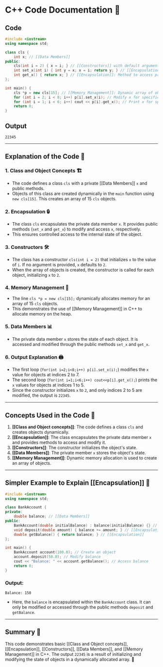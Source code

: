 # C++ Code Documentation 📄

## Code
```cpp
#include <iostream>
using namespace std;

class cls {
    int x; // [[Data Members]]
public:
    cls(int i = 2) { x = i; } // [[Constructors]] with default argument
    int set_x(int i) { int y = x; x = i; return y; } // [[Encapsulation]]: Method to modify private data member
    int get_x() { return x; } // [[Encapsulation]]: Method to access private data member
};

int main() {
    cls *p = new cls[15]; // [[Memory Management]]: Dynamic array of objects
    for (int i = 2; i < 8; i++) p[i].set_x(i); // Modify x for specific objects
    for (int i = 1; i < 6; i++) cout << p[i].get_x(); // Print x for specific objects
    return 0;
}
```

## Output
```
22345
```

---

## Explanation of the Code 🧠

### 1. **Class and Object Concepts** 🏗️
- The code defines a class `cls` with a private [[Data Members]] `x` and public methods.
- Objects of this class are created dynamically in the `main` function using `new cls[15]`. This creates an array of 15 `cls` objects.

### 2. **Encapsulation** 🔒
- The class `cls` encapsulates the private data member `x`. It provides public methods (`set_x` and `get_x`) to modify and access `x`, respectively.
- This ensures controlled access to the internal state of the object.

### 3. **Constructors** 🛠️
- The class has a constructor `cls(int i = 2)` that initializes `x` to the value of `i`. If no argument is provided, `x` defaults to `2`.
- When the array of objects is created, the constructor is called for each object, initializing `x` to `2`.

### 4. **Memory Management** 🧩
- The line `cls *p = new cls[15];` dynamically allocates memory for an array of 15 `cls` objects.
- This demonstrates the use of [[Memory Management]] in C++ to allocate memory on the heap.

### 5. **Data Members** 📊
- The private data member `x` stores the state of each object. It is accessed and modified through the public methods `set_x` and `get_x`.

### 6. **Output Explanation** 🖨️
- The first loop (`for(int i=2;i<8;i++) p[i].set_x(i);`) modifies the `x` value for objects at indices 2 to 7.
- The second loop (`for(int i=1;i<6;i++) cout<<p[i].get_x();`) prints the `x` values for objects at indices 1 to 5.
- Since the constructor initializes `x` to `2`, and only indices 2 to 5 are modified, the output is `22345`.

---

## Concepts Used in the Code 🔗

1. **[[Class and Object concepts]]**: The code defines a class `cls` and creates objects dynamically.
2. **[[Encapsulation]]**: The class encapsulates the private data member `x` and provides methods to access and modify it.
3. **[[Constructors]]**: The constructor initializes the object's state.
4. **[[Data Members]]**: The private member `x` stores the object's state.
5. **[[Memory Management]]**: Dynamic memory allocation is used to create an array of objects.

---

## Simpler Example to Explain [[Encapsulation]] 🧩

```cpp
#include <iostream>
using namespace std;

class BankAccount {
private:
    double balance; // [[Data Members]]
public:
    BankAccount(double initialBalance) : balance(initialBalance) {} // [[Constructors]]
    void deposit(double amount) { balance += amount; } // [[Encapsulation]]
    double getBalance() { return balance; } // [[Encapsulation]]
};

int main() {
    BankAccount account(100.0); // Create an object
    account.deposit(50.0); // Modify balance
    cout << "Balance: " << account.getBalance(); // Access balance
    return 0;
}
```

### Output:
```
Balance: 150
```

- Here, the `balance` is encapsulated within the `BankAccount` class. It can only be modified or accessed through the public methods `deposit` and `getBalance`.

---

## Summary 📝
This code demonstrates basic [[Class and Object concepts]], [[Encapsulation]], [[Constructors]], [[Data Members]], and [[Memory Management]] in C++. The output `22345` is a result of initializing and modifying the state of objects in a dynamically allocated array. 🎉